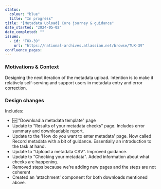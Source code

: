 ```yaml
---
status:
  colour: "blue"
  title: "In progress"
title: "[Metadata Upload] Core journey & guidance"
date_started: "2024-05-02"
date_completed: ""
issues:
  - id: "TUX-39"
    url: "https://national-archives.atlassian.net/browse/TUX-39"
confluence_pages:
---
```


### Motivations & Context

Designing the next iteration of the metadata upload. Intention is to make it relatively self-serving and support users in metadata entry and error correction.

### Design changes

Includes:
- 🆕 "Download a metadata template" page
- Update to "Results of your metadata checks" page. Includes error summary and downloadable report. 
- Update to the 'How do you want to enter metadata' page. Now called Record metadata with a bit of guidance. Essentially an introduction to the task at hand. 
- Update to "Upload a metadata CSV". Improved guidance. 
- Update to "Checking your metadata". Added information about what checks are happening.
- Removed steps because we're adding new pages and the steps are not coherent
- Created an 'attachment' component for both downloads mentioned above.

